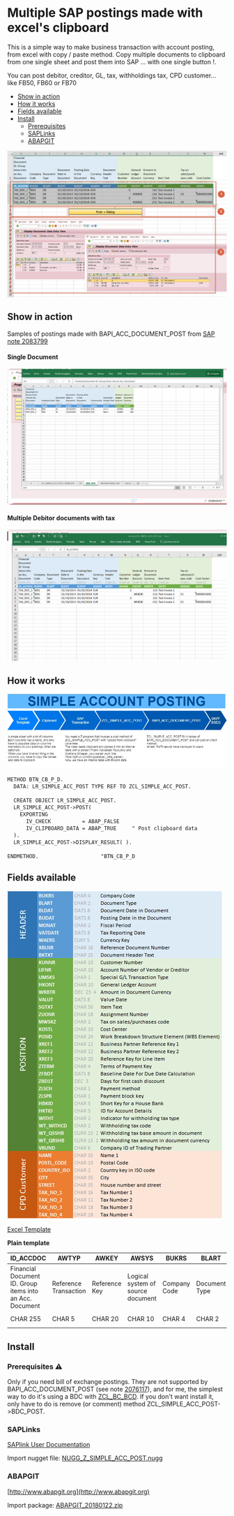 # Multiple SAP postings made with excel's clipboard

This is a simple way to make business transaction with account posting, from excel with copy / paste method. 
Copy multiple documents to clipboard from one single sheet and post them into SAP … with one single button !.

You can post debitor, creditor, GL, tax, withholdings tax, CPD customer... like FB50, FB60 or FB70

- [Show in action](#show-in-action)
- [How it works](#how-it-works)
- [Fields available](#fields-available)
- [Install](#install)
	- [Prerequisites](#prerequisites)
	- [SAPLinks](#saplinks)
	- [ABAPGIT](#abapgit)

![Steps](/images/steps.jpg)


## Show in action
Samples of postings made with BAPI_ACC_DOCUMENT_POST from [SAP note 2083799](https://launchpad.support.sap.com/#/notes/2083799)

#### Single Document
![Single document](/images/min_doc.gif)

#### Multiple Debitor documents with tax
![Multiple documents](/images/tax_doc.gif)

## How it works
![Diagram](/images/Diagram.jpg)

```abap
METHOD BTN_CB_P_D.
  DATA: LR_SIMPLE_ACC_POST TYPE REF TO ZCL_SIMPLE_ACC_POST.

  CREATE OBJECT LR_SIMPLE_ACC_POST.
  LR_SIMPLE_ACC_POST->POST(
    EXPORTING
      IV_CHECK          = ABAP_FALSE    
      IV_CLIPBOARD_DATA = ABAP_TRUE     " Post clipboard data
  ).
  LR_SIMPLE_ACC_POST->DISPLAY_RESULT( ).
  
ENDMETHOD.                    "BTN_CB_P_D  
```

## Fields available
![Fields available](/images/fields.jpg)

[Excel Template](/Template_ZCL_SIMPLE_ACC_POST.xlsx)

**Plain template**

ID_ACCDOC|AWTYP|AWKEY|AWSYS|BUKRS|BLART|BLDAT|BUDAT|MONAT|VATDATE|WAERS|XBLNR|BKTXT|KUNNR|LIFNR|UMSKS|HKONT|WRBTR|VALUT|SGTXT|ZUONR|MWSKZ|KOSTL|POSID|XREF1|XREF2|XREF3|ZTERM|ZFBDT|ZBD1T|ZLSCH|ZLSPR|HBKID|HKTID|WITHT|WT_WITHCD|WT_QSSHB|WT_QBSHB|VBUND|NAME|POSTL_CODE|COUNTRY_ISO|CITY|STREET|TAX_NO_1|TAX_NO_2|TAX_NO_3|TAX_NO_4
---------|-----|-----|-----|-----|-----|-----|-----|-----|-------|-----|-----|-----|-----|-----|-----|-----|-----|-----|-----|-----|-----|-----|-----|-----|-----|-----|-----|-----|-----|-----|-----|-----|-----|-----|---------|--------|--------|-----|----|----------|-----------|----|------|--------|--------|--------|--------
Financial Document ID. Group items into an Acc. Document|Reference Transaction|Reference Key|Logical system of source document|Company Code|Document Type|Document Date in Document|Posting Date in the Document|Fiscal Period|Tax Reporting Date|Currency Key|Reference Document Number|Document Header Text|Customer Number|Account Number of Vendor or Creditor|Special G/L Transaction Type|General Ledger Account|Amount in Document Currency|Value Date|Item Text|Assignment Number|Tax on sales/purchases code|Cost Center|Work Breakdown Structure Element (WBS Element)|Business Partner Reference Key|Business Partner Reference Key|Reference Key for Line Item|Terms of Payment Key|Baseline Date For Due Date Calculation|Days for first cash discount|Payment method|Payment block key|Short Key for a House Bank|ID for Account Details|Indicator for withholding tax type|Withholding tax code|Withholding tax base amount in document currency|Withholding tax amount in document currency|Company ID of Trading Partner|Name 1|Postal Code|Country key in ISO code|City|House number and street|Tax Number 1|Tax Number 2|Tax Number 3|Tax Number 4
CHAR 255|CHAR 5|CHAR 20|CHAR 10|CHAR 4|CHAR 2|DATS 8|DATS 8|CHAR 2|DATS 8|CUKY 5|CHAR 16|CHAR 25|CHAR 10|CHAR 10|CHAR 1|CHAR 10|DEC  23  4|DATS 8|CHAR 50|CHAR 18|CHAR 2|CHAR 10|CHAR 24|CHAR 12|CHAR 12|CHAR 20|CHAR 4|DATS 8|DEC  3|CHAR 1|CHAR 1|CHAR 5|CHAR 5|CHAR 2|CHAR 2|CURR 15  2|CURR 15  2|CHAR 6|CHAR 35|CHAR 10|CHAR 2|CHAR 35|CHAR 35|CHAR 16|CHAR 11|CHAR 18|CHAR 18


## Install

### Prerequisites :warning:
Only if you need bill of exchange postings. They are not supported by BAPI_ACC_DOCUMENT_POST (see note [2076117](https://launchpad.support.sap.com/#/notes/2076117)), and for me, the simplest way to do it's using a BDC with [ZCL_BC_BCD](https://github.com/EsperancaB/sap_project_object/tree/master/UTILITIES/ZCL_BC_BDC). 
If you don't want install it, only have to do is remove (or comment) method ZCL_SIMPLE_ACC_POST->BDC_POST.

### SAPLinks
[SAPlink User Documentation](https://wiki.scn.sap.com/wiki/display/ABAP/SAPlink+User+Documentation)

Import nugget file: [NUGG_Z_SIMPLE_ACC_POST.nugg](https://github.com/alfonsogildegea/simple_acc_post/blob/master/NUGG_Z_SIMPLE_ACC_POST.nugg)

### ABAPGIT
[http://www.abapgit.org](http://www.abapgit.org)

Import package: [ABAPGIT_20180122.zip](https://github.com/alfonsogildegea/simple_acc_post/blob/master/ABAPGIT_20180122.zip)


